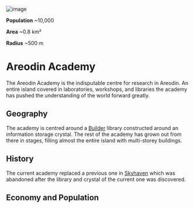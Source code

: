 <InfoBox>

![image](https://placehold.co/600x400?text=Academy)

**Population** ~10,000

**Area** ~0.8 km²

**Radius** ~500 m

</InfoBox>

# Areodin Academy

The Areodin Academy is the indisputable centre for research in Areodin. An entire island covered in laboratories, workshops, and libraries the academy has pushed the understanding of the world forward greatly.

## Geography

The academy is centred around a [Builder](/general/builders) library constructed around an information storage crystal. The rest of the academy has grown out from there in stages, filling almost the entire island with multi-storey buildings.

## History

The current academy replaced a previous one in [Skyhaven](./skyhaven) which was abandoned after the library and crystal of the current one was discovered.

## Economy and Population

